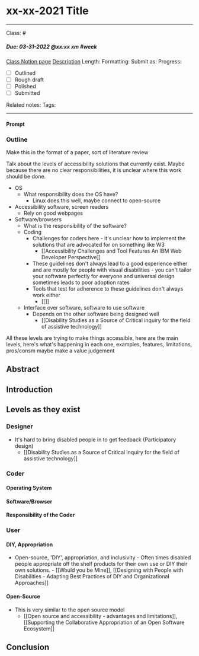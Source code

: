 # xx-xx-2021 Title

---

Class: # 
##### Due: 03-31-2022 @xx:xx xm #week 
[Class Notion page]()
[Description]()
Length:
Formatting:
Submit as:
Progress:
- [ ] Outlined
- [ ] Rough draft
- [ ] Polished
- [ ] Submitted

Related notes:
Tags:

--- 


#### Prompt


### Outline

Make this in the format of a paper, sort of literature review

Talk about the levels of accessibility solutions that currently exist. Maybe because there are no clear responsibilities, it is unclear where this work should be done.

- OS
	- What responsibility does the OS have?
		- Linux does this well, maybe connect to open-source
- Accessibility software, screen readers
	- Rely on good webpages
- Software/browsers
	- What is the responsibility of the software?
	- Coding
		- Challenges for coders here - it's unclear how to implement the solutions that are advocated for on something like W3
			- [[Accessibility Challenges and Tool Features An IBM Web Developer Perspective]]
		- These guidelines don't always lead to a good experience either and are mostly for people with visual disabilities - you can't tailor your software perfectly for everyone and universal design sometimes leads to poor adoption rates
		- Tools that test for adherence to these guidelines don't always work either
			- [[]]
	- Interface over software, software to use software
		- Depends on the other software being designed well
			- [[Disability Studies as a Source of Critical inquiry for the field of assistive technology]]


All these levels are trying to make things accessible, here are the main levels, here's what's happening in each one, examples, features, limitations, pros/consm maybe make a value judgement


## Abstract

## Introduction


## Levels as they exist

### Designer
- It's hard to bring disabled people in to get feedback (Participatory design)
	- [[Disability Studies as a Source of Critical inquiry for the field of assistive technology]]

### Coder

#### Operating System

#### Software/Browser

#### Responsibility of the Coder

### User

#### DIY, Appropriation
- Open-source, 'DIY', appropriation, and inclusivity 
		- Often times disabled people appropriate off the shelf products for their own use or DIY their own solutions.
			- [[Would you be Mine]], [[Designing with People with Disabilities - Adapting Best Practices of DIY and Organizational Approaches]]

#### Open-Source
- This is very similar to the open source model
	-  [[Open source and accessibility - advantages and limitations]], [[Supporting the Collaborative Appropriation of an Open Software Ecosystem]]


## Conclusion